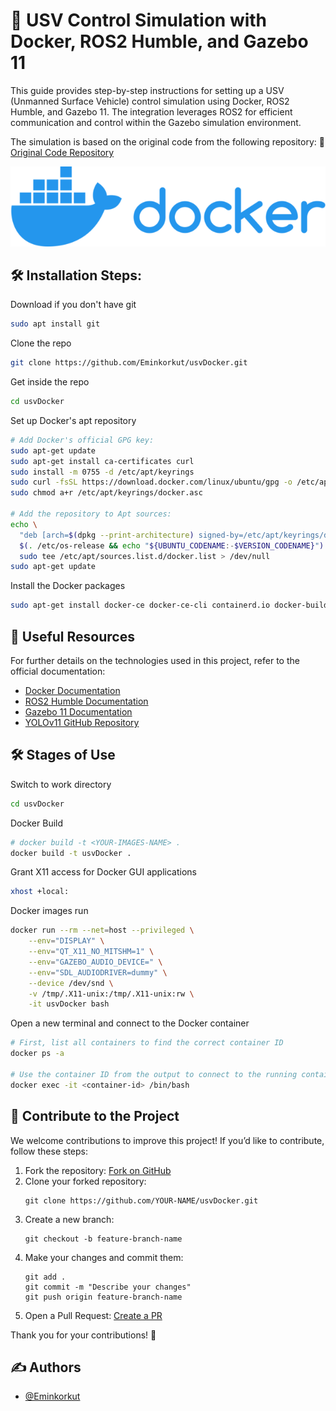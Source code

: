 # 🚢 USV Control Simulation with Docker, ROS2 Humble, and Gazebo 11

This guide provides step-by-step instructions for setting up a USV (Unmanned Surface Vehicle) control simulation using Docker, ROS2 Humble, and Gazebo 11. The integration leverages ROS2 for efficient communication and control within the Gazebo simulation environment.

The simulation is based on the original code from the following repository:
🔗 [Original Code Repository](https://github.com/Eminkorkut/rosHumbleGazebo11USV)




<p align="center">
  <img src="https://github.com/Eminkorkut/usvDocker/blob/main/image/docker-logo.png" alt="Gazebo 11" width="800"/>
</p>


<h2>🛠️ Installation Steps:</h2>

<p1>Download if you don't have git</p1>
```bash
sudo apt install git
```

<p1>Clone the repo</p1>
```bash
git clone https://github.com/Eminkorkut/usvDocker.git
```

<p1>Get inside the repo</p1>
```bash
cd usvDocker
```

<p1>Set up Docker's apt repository</p1>
```bash
# Add Docker's official GPG key:
sudo apt-get update
sudo apt-get install ca-certificates curl
sudo install -m 0755 -d /etc/apt/keyrings
sudo curl -fsSL https://download.docker.com/linux/ubuntu/gpg -o /etc/apt/keyrings/docker.asc
sudo chmod a+r /etc/apt/keyrings/docker.asc

# Add the repository to Apt sources:
echo \
  "deb [arch=$(dpkg --print-architecture) signed-by=/etc/apt/keyrings/docker.asc] https://download.docker.com/linux/ubuntu \
  $(. /etc/os-release && echo "${UBUNTU_CODENAME:-$VERSION_CODENAME}") stable" | \
  sudo tee /etc/apt/sources.list.d/docker.list > /dev/null
sudo apt-get update
```

<p1>Install the Docker packages</p1>
```bash
sudo apt-get install docker-ce docker-ce-cli containerd.io docker-buildx-plugin docker-compose-plugin
```

<h2>🔗 Useful Resources</h2>
<p>For further details on the technologies used in this project, refer to the official documentation:</p>
<ul>
  <li><a href="https://docs.docker.com/" target="_blank">Docker Documentation</a></li>
  <li><a href="https://docs.ros.org/en/humble/" target="_blank">ROS2 Humble Documentation</a></li>
  <li><a href="https://classic.gazebosim.org/tutorials?tut=install_ubuntu" target="_blank">Gazebo 11 Documentation</a></li>
  <li><a href="https://github.com/ultralytics/ultralytics" target="_blank">YOLOv11 GitHub Repository</a></li>
</ul>

<h2>🛠️ Stages of Use</h2>

<p1>Switch to work directory</p1>
```bash
cd usvDocker
```

<p1>Docker Build</p1>
```bash
# docker build -t <YOUR-IMAGES-NAME> .
docker build -t usvDocker .
```

<p1>Grant X11 access for Docker GUI applications</p1>
```bash
xhost +local:
```

<p1>Docker images run</p1>
```bash
docker run --rm --net=host --privileged \
    --env="DISPLAY" \
    --env="QT_X11_NO_MITSHM=1" \
    --env="GAZEBO_AUDIO_DEVICE=" \
    --env="SDL_AUDIODRIVER=dummy" \
    --device /dev/snd \
    -v /tmp/.X11-unix:/tmp/.X11-unix:rw \
    -it usvDocker bash
```

<p1>Open a new terminal and connect to the Docker container</p1>
```bash
# First, list all containers to find the correct container ID
docker ps -a

# Use the container ID from the output to connect to the running container
docker exec -it <container-id> /bin/bash
```



<h2>🤝 Contribute to the Project</h2>
<p>We welcome contributions to improve this project! If you’d like to contribute, follow these steps:</p>
<ol>
  <li>Fork the repository: <a href="https://github.com/Eminkorkut/usvDocker/fork" target="_blank">Fork on GitHub</a></li>
  <li>Clone your forked repository:</li>
  <pre><code>git clone https://github.com/YOUR-NAME/usvDocker.git</code></pre>
  <li>Create a new branch:</li>
  <pre><code>git checkout -b feature-branch-name</code></pre>
  <li>Make your changes and commit them:</li>
  <pre><code>git add .
git commit -m "Describe your changes"
git push origin feature-branch-name</code></pre>
  <li>Open a Pull Request: <a href="https://github.com/Eminkorkut/usvDocker/pulls" target="_blank">Create a PR</a></li>
</ol>
<p>Thank you for your contributions! 🚀</p>


  
## ✍️ Authors

- [@Eminkorkut](https://github.com/Eminkorkut)
